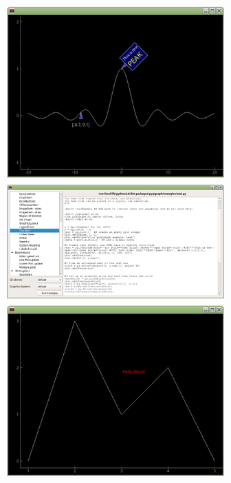 
![#1](images/pyqtgraph-1.png?raw=true)   

![#1](images/pyqtgraph-2.png?raw=true)   

![#1](images/pyqtgraph-textitem.png?raw=true)

